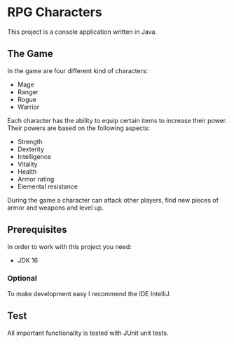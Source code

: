 # RPG Characters
This project is a console application written in Java. 

## The Game
In the game are four different kind of characters:  
- Mage  
- Ranger  
- Rogue  
- Warrior  

Each character has the ability to equip certain items to increase their power. Their powers are based on the following aspects:  
- Strength  
- Dexterity  
- Intelligence  
- Vitality  
- Health  
- Armor rating  
- Elemental resistance  

During the game a character can attack other players, find new pieces of armor and weapons and level up.

## Prerequisites
In order to work with this project you need:  
- JDK 16

### Optional
To make development easy I recommend the IDE IntelliJ.

## Test
All important functionality is tested with JUnit unit tests.
